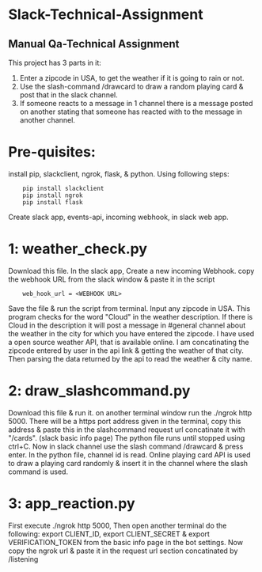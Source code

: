 # Slack-Technical-Assignment
## Manual Qa-Technical Assignment
This project has 3 parts in it: 
1. Enter a zipcode in USA, to get the weather if it is going to rain or not. 
2. Use the slash-command /drawcard to draw a random playing card & post that in the slack channel. 
3. If someone reacts to a message in 1 channel there is a message posted on another stating that someone has reacted with <something> to the message in another channel.
  
# Pre-quisites:
install pip, slackclient, ngrok, flask, & python. Using following steps:

```
    pip install slackclient
    pip install ngrok
    pip install flask
```

Create slack app, events-api, incoming webhook, in slack web app.

# 1: weather_check.py
Download this file.
In the slack app, Create a new incoming Webhook. copy the webhook URL from the slack window & paste it in the script
```
    web_hook_url = <WEBHOOK URL>
```
Save the file & run the script from terminal.
Input any zipcode in USA. This program checks for the word "Cloud" in the weather description.
If there is Cloud in the description it will post a message in #general channel about the weather in the city for which you have entered the zipcode.
I have used a open source weather API, that is available online. I am concatinating the zipcode entered by user in the api link & getting the weather of that city. Then parsing the data returned by the api to read the weather & city name.

# 2: draw_slashcommand.py
Download this file & run it. on another terminal window run the ./ngrok http 5000.
There will be a https port address given in the terminal, copy this address & paste this in the slashcommand request url concatinate it with "/cards". (slack basic info page)
The python file runs until stopped using ctrl+C. 
Now in slack channel use the slash command /drawcard & press enter.
In the python file, channel id is read.
Online playing card API is used to draw a playing card randomly & insert it in the channel where the slash command is used.

# 3: app_reaction.py
First execute ./ngrok http 5000, Then open another terminal do the following:
export CLIENT_ID<client ID>, export CLIENT_SECRET<client secret> & export VERIFICATION_TOKEN<verification token> from the basic info page in the bot settings.
  Now copy the ngrok url & paste it in the request url section concatinated by /listening
  
